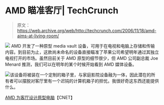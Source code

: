 # AMD 瞄准客厅| TechCrunch

> 原文：<https://web.archive.org/web/http://techcrunch.com/2006/11/18/amd-aims-at-living-room/>

![](img/c1e7bae81655edce167ca55c45450147.png) AMD 开发了一种原型 media vault 设备，可用于在电视和电脑上存储和传输内容。到目前为止，这款尚未命名的设备直接瞄准了苹果公司希望明年通过其独立电视打开的市场。虽然目前关于 AMD 原型的细节很少，但 AMD 公司副总裁 Joe Menard 推测，我们可以在明年的某个时候开始看到 AMD 媒体设备。

![](img/1159361a8a92e89592d7174a46fcd0b0.png)该设备将被装在一个定制的箱子里，与家庭影院设备融为一体，因此潜在的所有者可以摆脱对客厅里有一个迟钝的计算机箱子的担忧。我很好奇这东西还能提供什么。

 [AMD 为客厅设计原型电脑](https://web.archive.org/web/20150919113017/http://news.com.com/2100-1041_3-6136186.html)【CNET】